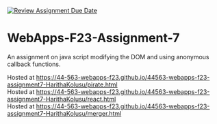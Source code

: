 [![Review Assignment Due Date](https://classroom.github.com/assets/deadline-readme-button-24ddc0f5d75046c5622901739e7c5dd533143b0c8e959d652212380cedb1ea36.svg)](https://classroom.github.com/a/Kv-XePEp)
# WebApps-F23-Assignment-7
An assignment on java script modifying the DOM and using anonymous callback functions.

Hosted at https://44-563-webapps-f23.github.io/44563-webapps-f23-assignment7-HarithaKolusu/pirate.html
<br>
Hosted at https://44-563-webapps-f23.github.io/44563-webapps-f23-assignment7-HarithaKolusu/react.html
<br>
Hosted at https://44-563-webapps-f23.github.io/44563-webapps-f23-assignment7-HarithaKolusu/merger.html
<br>

